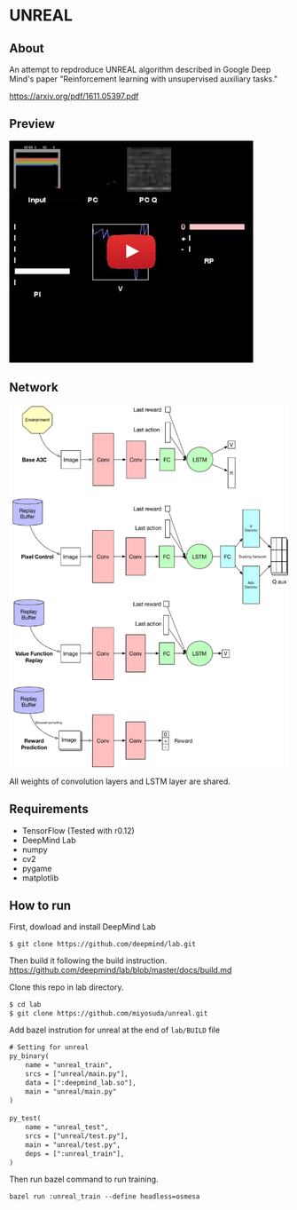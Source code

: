 # UNREAL

## About

An attempt to repdroduce UNREAL algorithm described in Google Deep Mind's paper "Reinforcement learning with unsupervised auxiliary tasks."

https://arxiv.org/pdf/1611.05397.pdf

## Preview
[![Display tool](./doc/display0.png)](https://youtu.be/k0KpBP5rs5I)

## Network
![Network](./doc/network0.png)

All weights of convolution layers and LSTM layer are shared.

## Requirements

- TensorFlow (Tested with r0.12)
- DeepMind Lab
- numpy
- cv2
- pygame
- matplotlib

## How to run
First, dowload and install DeepMind Lab
```
$ git clone https://github.com/deepmind/lab.git
```
Then build it following the build instruction. 
https://github.com/deepmind/lab/blob/master/docs/build.md

Clone this repo in lab directory.
```
$ cd lab
$ git clone https://github.com/miyosuda/unreal.git
```
Add bazel instrution for unreal at the end of `lab/BUILD` file

```
# Setting for unreal
py_binary(
    name = "unreal_train",
    srcs = ["unreal/main.py"],
    data = [":deepmind_lab.so"],
    main = "unreal/main.py"
)

py_test(
    name = "unreal_test",
    srcs = ["unreal/test.py"],
    main = "unreal/test.py",
    deps = [":unreal_train"],
)
```

Then run bazel command to run training.
```
bazel run :unreal_train --define headless=osmesa
```

